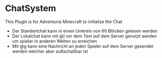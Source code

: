 ﻿# ChatSystem

This Plugin is for Adventuria Minecraft to initialize the Chat

- Der Standartchat kann in einen Umkreis von 60 Blöcken gelesen werden
- Der Lokalchat kann mit @l vor dem Text auf dem Server genutzt werden um spieler in anderen Welten zu erreichen
- Mit @g kann eine Nachricht an jeden Spieler auf dem Server gesendet werden welcher aber außschaltbar ist